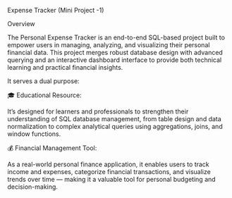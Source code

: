 Expense Tracker (Mini Project -1)

Overview

The Personal Expense Tracker is an end-to-end SQL-based project built to empower users in managing, analyzing, and visualizing their personal financial data. This project merges robust database design with advanced querying and an interactive dashboard interface to provide both technical learning and practical financial insights.

It serves a dual purpose:

🎓 Educational Resource:

It’s designed for learners and professionals to strengthen their understanding of SQL database management, from table design and data normalization to complex analytical queries using aggregations, joins, and window functions.

💰 Financial Management Tool:

As a real-world personal finance application, it enables users to track income and expenses, categorize financial transactions, and visualize trends over time — making it a valuable tool for personal budgeting and decision-making.
